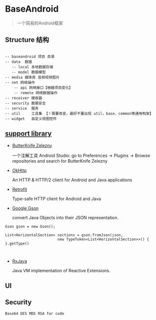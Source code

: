 # BaseAndroid
> 一个简易的Android框架

## Structure 结构

```

-- baseandroid 项目 目录
-- data  数据
   -- local 本地数据存储
   -- model 数据模型
-- media 媒体库 音频视频图片
-- net 网络操作
    -- api 网络接口【根据项目变化】
    -- remote 网络数据操作
-- receiver 接收器
-- security 数据安全
-- service  服务
-- util     工具集 【！需要改变，最好不要出现 util，base，common等通用构架】
-- widget   自定义视图控件

```

## [support library](./Docs.md)


* [ButterKnife Zelezny](https://github.com/JakeWharton/butterknife)

    一个注解工具
Android Studio: go to Preferences → Plugins → Browse repositories
and search for ButterKnife Zelezny

* [OkHttp](https://github.com/square/okhttp)

    An HTTP & HTTP/2 client for Android and Java applications

* [Retrofit](https://github.com/square/retrofit)
    
   Type-safe HTTP client for Android and Java

* [Google Gson](https://github.com/google/gson)
   
   convert Java Objects into their JSON representation.


```
Gson gson = new Gson();

List<HorizontalSection> sections = gson.fromJson(json,
                        new TypeToken<List<HorizontalSection>>() { }.getType()
             
                
```
* [RxJava](https://github.com/ReactiveX/RxJava)
      
   Java VM implementation of Reactive Extensions.
   
   
## UI 
   
## Security
    Base64 DES MD5 RSA for code
    
    
   